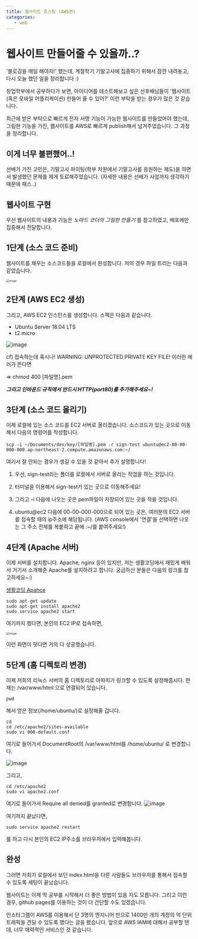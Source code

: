 ```yaml
---
title: 웹사이트 호스팅 (AWS편)
categories:
   - web
---
```


# 웹사이트 만들어줄 수 있을까..?

'블로깅을 매일 해야지!' 했는데, 계절학기 기말고사에 집중하기 위해서 잠깐 내려놓고, 다시 오늘 했던 일을 정리합니다 :)

창업학부에서 공부하다가 보면, 아이디어를 테스트해보고 싶은 선후배님들이 '웹사이트(혹은 모바일 어플리케이션) 만들어 줄 수 있어?' 이런 부탁을 받는 경우가 많은 것 같습니다.

최근에 받은 부탁으로 빠르게 전자 서명 기능이 가능한 웹사이트를 만들었어야 했는데, 그림판 기능을 가진, 웹사이트를 AWS로 빠르게 publish해서 넘겨주었습니다. 그 과정을 정리합니다.

## 이게 너무 불편했어..!

선배가 가진 고민은, 기말고사 파이팅(학부 차원에서 기말고사를 응원하는 제도)을 하면서 발생했던 문제를 제게 토로해주었습니다. (자세한 내용은 선배가 사업까지 생각하기 때문에 패스..)

## 웹사이트 구현

우선 웹사이트의 내용과 기능은 _노마드 코더의 그림판 만들기_ 를 참고하였고, 배포에만 집중해서 전달합니다.

## 1단계 (소스 코드 준비)

웹사이트를 채우는 소스코드들을 로컬에서 완성합니다. 저의 경우 파일 트리는 다음과 같았습니다.

<img src="https://user-images.githubusercontent.com/42775225/87038461-baff5f00-c228-11ea-8f01-879552dc41e5.png" alt="image" style="zoom:50%;" />

## 2단계 (AWS EC2 생성)

그리고, AWS EC2 인스턴스를 생성합니다. 스펙은 다음과 같습니다.

- Ubuntu Server 18.04 LTS
- t2.micro

![image](https://user-images.githubusercontent.com/42775225/87038983-79bb7f00-c229-11ea-92c6-4213ea8e3436.png)

cf) 접속하는데 혹시나!
WARNING: UNPROTECTED PRIVATE KEY FILE!
이러한 에러가 뜬다면

=> chmod 400 [파일명].pem

**_그리고 인바운드 규칙에서 반드시 HTTP(port80)를 추가해주세요~!_**

## 3단계 (소스 코드 올리기)

이제 로컬에 있는 소스 코드를 EC2 서버로 올리겠습니다. 소스코드가 있는 곳으로 이동해서 다음의 명령어를 작성합니다.

```shell
scp -i ~/Documents/dev/key/[파일명].pem -r sign-test ubuntu@ec2-00-00-000-000.ap-northeast-2.compute.amazonaws.com:~/
```

여기서 잘 안되는 경우가 생길 수 있을 것 같아서 추가 설명합니다!

1. 우선, sign-test라는 폴더를 로컬에서 서버로 올리는 작업을 하는 것입니다.

2. 터미널을 이용해서 sign-test가 있는 곳으로 이동해주세요!

3. 그리고 -i 다음에 나오는 곳은 pem파일이 저장되어 있는 곳을 적을 것입니다.

4. ubuntu@ec2 다음에 00-00-000-000으로 되어 있는 곳은, 여러분의 EC2 서버를 접속할 때의 ip주소에 해당됩니다. (AWS console에서 '연결'을 선택하면 나오는 그 주소 전체를 복붙하고 끝에 :~/를 붙여주세요!)

## 4단계 (Apache 서버)

이제 서버를 설치합니다. Apache, nginx 등이 있지만, 저는 생활코딩에서 재밌게 배워서 거기서 소개해준 Apache를 설치하려고 합니다.
궁금하신 분들은 다음의 링크를 참고하세요~:)

<a href="https://opentutorials.org/course/2598/14446" target="_blank"> 생활코딩 Apahce </a>

```shell
sudo apt-get update
sudo apt-get install apache2
sudo service apache2 start
```

여기까지 했다면, 본인의 EC2 IP로 접속하면,

<img src="https://user-images.githubusercontent.com/42775225/87041137-bd63b800-c22c-11ea-8d78-8e3897814af8.png" alt="image" style="zoom:50%;" />

이런 화면이 떳다면 거의 다 성공했습니다.

## 5단계 (홈 디렉토리 변경)

이제 저희의 리눅스 서버의 홈 디렉토리로 아파치가 링크할 수 있도록 설정해줍시다. 현재는 /var/www/html 으로 연결되어 있습니다.

```shell
pwd
```

해서 얻은 정보(/home/ubuntu/)로 설정해줄 겁니다.

```shell
cd
cd /etc/apache2/sites-available
sudo vi 000-default.conf
```

여기로 들어가서 DocumentRoot의 /var/www/html를 /home/ubuntu/ 로 변경합니다.

![image](https://user-images.githubusercontent.com/42775225/87042029-0e27e080-c22e-11ea-9b37-42b37abd6e0a.png)

그리고,

```shell
cd /etc/apache2
sudo vi apache2.conf
```

여기로 들어가서 Require all denied를 granted로 변경합니다.
![image](https://user-images.githubusercontent.com/42775225/87042333-7e366680-c22e-11ea-841a-fdf526551160.png)

여기까지 끝났다면,

```shell
sudo service apache2 restart
```

를 하고 다시 본인의 EC2 IP주소를 브라우저에서 입력해봅니다.

## 완성

그러면 저희가 로컬에서 보던 index.html을 다른 사람들도 브라우저를 통해서 접속할 수 있도록 세팅이 끝났습니다.

웹사이트는 이제 막 공부를 시작해서 더 좋은 방법이 있을 지도 모릅니다. 그리고 이런 경우, github pages를 이용하는 것이 더 간단할 수도 있겠습니다.

인스타그램이 AWS를 이용해서 단 3명의 엔지니어 만으로 1400만 개의 계정의 억 단위 트래픽을 견딜 수 있도록 했다는 글을 봤습니다. 앞으로 AWS IAM에 대해서 공부할 텐데, 너무 매력적인 서비스인 것 같습니다.
